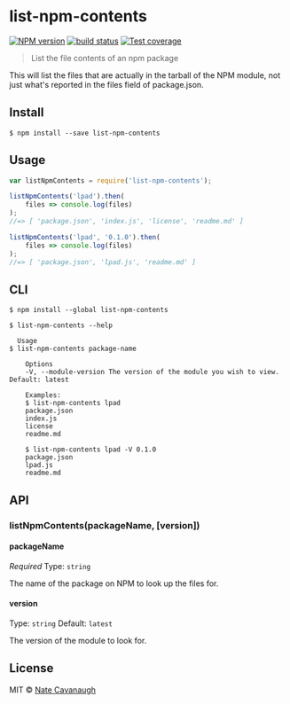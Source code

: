 # list-npm-contents
[![NPM version][npm-image]][npm-url]
[![build status][travis-image]][travis-url]
[![Test coverage][coveralls-image]][coveralls-url]

> List the file contents of an npm package

This will list the files that are actually in the tarball of the NPM module, not just what's reported in the files field of package.json.


## Install

```
$ npm install --save list-npm-contents
```


## Usage

```js
var listNpmContents = require('list-npm-contents');

listNpmContents('lpad').then(
	files => console.log(files)
);
//=> [ 'package.json', 'index.js', 'license', 'readme.md' ]

listNpmContents('lpad', '0.1.0').then(
	files => console.log(files)
);
//=> [ 'package.json', 'lpad.js', 'readme.md' ]
```

## CLI

```
$ npm install --global list-npm-contents
```
```
$ list-npm-contents --help

  Usage
$ list-npm-contents package-name

	Options
	-V, --module-version The version of the module you wish to view. Default: latest

	Examples:
	$ list-npm-contents lpad
	package.json
	index.js
	license
	readme.md

	$ list-npm-contents lpad -V 0.1.0
	package.json
	lpad.js
	readme.md
```


## API

### listNpmContents(packageName, [version])

#### packageName

*Required*
Type: `string`

The name of the package on NPM to look up the files for.

#### version

Type: `string`
Default: `latest`

The version of the module to look for.

## License

MIT © [Nate Cavanaugh](http://alterform.com)

[npm-image]: https://img.shields.io/npm/v/list-npm-contents.svg?style=flat-square
[npm-url]: https://npmjs.org/package/list-npm-contents
[travis-image]: https://img.shields.io/travis/natecavanaugh/list-npm-contents/master.svg?style=flat-square
[travis-url]: https://travis-ci.org/natecavanaugh/list-npm-contents
[coveralls-image]: https://img.shields.io/coveralls/natecavanaugh/list-npm-contents/master.svg?style=flat-square
[coveralls-url]: https://coveralls.io/r/natecavanaugh/list-npm-contents?branch=master